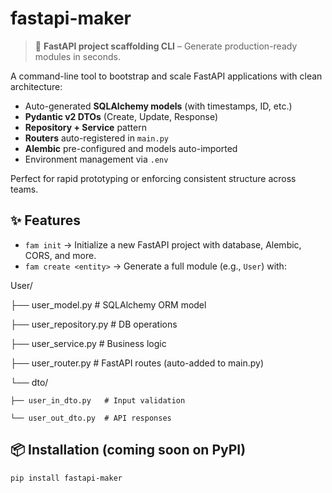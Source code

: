 # fastapi-maker

> 🚀 **FastAPI project scaffolding CLI** – Generate production-ready modules in seconds.

A command-line tool to bootstrap and scale FastAPI applications with clean architecture:
- Auto-generated **SQLAlchemy models** (with timestamps, ID, etc.)
- **Pydantic v2 DTOs** (Create, Update, Response)
- **Repository + Service** pattern
- **Routers** auto-registered in `main.py`
- **Alembic** pre-configured and models auto-imported
- Environment management via `.env`

Perfect for rapid prototyping or enforcing consistent structure across teams.

## ✨ Features

- `fam init` → Initialize a new FastAPI project with database, Alembic, CORS, and more.
- `fam create <entity>` → Generate a full module (e.g., `User`) with:

User/

├── user_model.py        # SQLAlchemy ORM model

├── user_repository.py   # DB operations

├── user_service.py      # Business logic

├── user_router.py       # FastAPI routes (auto-added to main.py)

└── dto/

    ├── user_in_dto.py   # Input validation

    └── user_out_dto.py  # API responses



## 📦 Installation (coming soon on PyPI)

```bash
pip install fastapi-maker